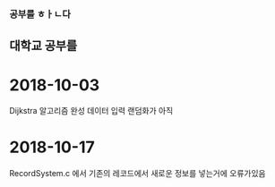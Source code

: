 ### 공부를 ㅎㅏㄴ다
## 대학교 공부를
# 2018-10-03
Dijkstra 알고리즘 완성
데이터 입력 랜덤화가 아직 
# 2018-10-17
RecordSystem.c 에서 기존의 레코드에서 새로운 정보를 넣는거에 오류가있음
